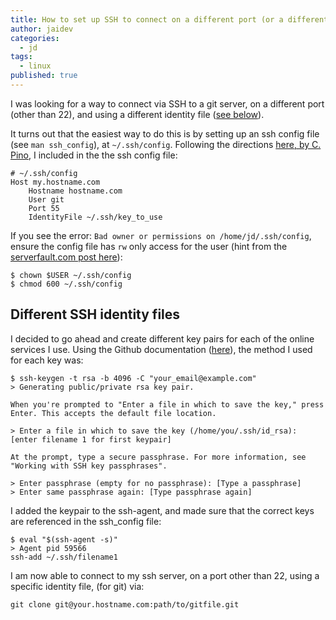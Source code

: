 ```yaml
---
title: How to set up SSH to connect on a different port (or a different key)
author: jaidev
categories:
  - jd
tags:
  - linux
published: true
---
```

I was looking for a way to connect via SSH to a git server, on a different port (other than 22), and using a different identity file ([see below](#Different-SSH-identity-files)).

It turns out that the easiest way to do this is by setting up an ssh config file (see `man ssh_config`), at `~/.ssh/config`. Following the directions [here, by C. Pino](https://web.archive.org/web/20191219052807/https://medium.com/@czarpino/how-to-tell-git-which-ssh-key-to-use-c8574fb243fd), I included in the the ssh config file:

```
# ~/.ssh/config
Host my.hostname.com
    Hostname hostname.com
    User git
    Port 55
    IdentityFile ~/.ssh/key_to_use
```

If you see the error: `Bad owner or permissions on /home/jd/.ssh/config`, ensure the config file has `rw` only access for the user (hint from the [serverfault.com post here](https://serverfault.com/questions/253313/ssh-returns-bad-owner-or-permissions-on-ssh-config)):

```
$ chown $USER ~/.ssh/config
$ chmod 600 ~/.ssh/config
```

## Different SSH identity files

I decided to go ahead and create different key pairs for each of the online services I use. Using the Github documentation ([here](https://docs.github.com/en/github/authenticating-to-github/connecting-to-github-with-ssh)), the method I used for each key was:

```
$ ssh-keygen -t rsa -b 4096 -C "your_email@example.com"
> Generating public/private rsa key pair.

When you're prompted to "Enter a file in which to save the key," press Enter. This accepts the default file location.

> Enter a file in which to save the key (/home/you/.ssh/id_rsa): [enter filename 1 for first keypair]

At the prompt, type a secure passphrase. For more information, see "Working with SSH key passphrases".

> Enter passphrase (empty for no passphrase): [Type a passphrase]
> Enter same passphrase again: [Type passphrase again]
```

I added the keypair to the ssh-agent, and made sure that the correct keys are referenced in the ssh_config file:

```
$ eval "$(ssh-agent -s)"
> Agent pid 59566
ssh-add ~/.ssh/filename1
```

I am now able to connect to my ssh server, on a port other than 22, using a specific identity file, (for git) via: 

`git clone git@your.hostname.com:path/to/gitfile.git`




